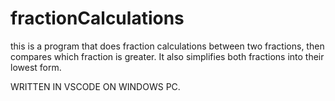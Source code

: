 # fractionCalculations

this is a program that does fraction calculations between two fractions, then compares which fraction is greater.
It also simplifies both fractions into their lowest form.

WRITTEN IN VSCODE ON WINDOWS PC.
